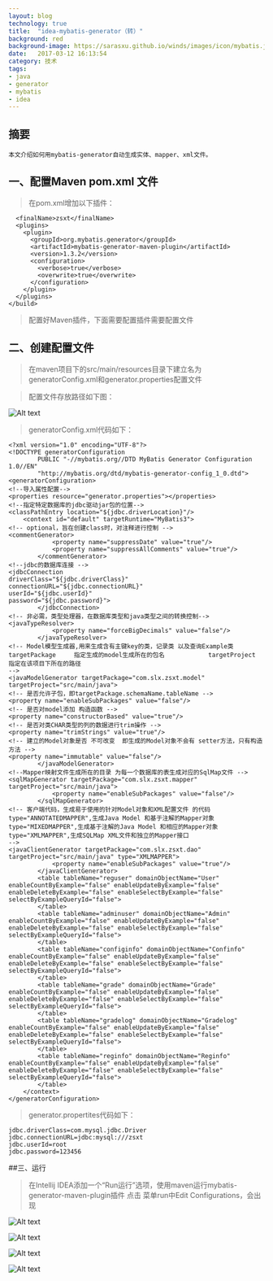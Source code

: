 ```yaml
---
layout: blog
technology: true
title:  "idea-mybatis-generator（转）"
background: red
background-image: https://sarasxu.github.io/winds/images/icon/mybatis.jpg
date:   2017-03-12 16:13:54
category: 技术
tags:
- java
- generator
- mybatis
- idea
---
```


## 摘要

    本文介绍如何用mybatis-generator自动生成实体、mapper、xml文件。

## 一、配置Maven pom.xml 文件

>在pom.xml增加以下插件：

```<build>
  <finalName>zsxt</finalName>
  <plugins>
    <plugin>
      <groupId>org.mybatis.generator</groupId>
      <artifactId>mybatis-generator-maven-plugin</artifactId>
      <version>1.3.2</version>
      <configuration>
        <verbose>true</verbose>
        <overwrite>true</overwrite>
      </configuration>
    </plugin>
  </plugins>
</build>
```
>配置好Maven插件，下面需要配置插件需要配置文件

## 二、创建配置文件
>在maven项目下的src/main/resources目录下建立名为generatorConfig.xml和generator.properties配置文件

>配置文件存放路径如下图：

![Alt text](https://sarasxu.github.io/winds/images/blog/idea-mybatis-generator/1.png)

>generatorConfig.xml代码如下：


```
<?xml version="1.0" encoding="UTF-8"?>
<!DOCTYPE generatorConfiguration
        PUBLIC "-//mybatis.org//DTD MyBatis Generator Configuration 1.0//EN"
        "http://mybatis.org/dtd/mybatis-generator-config_1_0.dtd">
<generatorConfiguration>
<!--导入属性配置-->
<properties resource="generator.properties"></properties>
<!--指定特定数据库的jdbc驱动jar包的位置-->
<classPathEntry location="${jdbc.driverLocation}"/>
    <context id="default" targetRuntime="MyBatis3">
<!-- optional，旨在创建class时，对注释进行控制 -->
<commentGenerator>
            <property name="suppressDate" value="true"/>
            <property name="suppressAllComments" value="true"/>
        </commentGenerator>
<!--jdbc的数据库连接 -->
<jdbcConnection
driverClass="${jdbc.driverClass}"
connectionURL="${jdbc.connectionURL}"
userId="${jdbc.userId}"
password="${jdbc.password}">
        </jdbcConnection>
<!-- 非必需，类型处理器，在数据库类型和java类型之间的转换控制-->
<javaTypeResolver>
            <property name="forceBigDecimals" value="false"/>
        </javaTypeResolver>
<!-- Model模型生成器,用来生成含有主键key的类，记录类 以及查询Example类            targetPackage     指定生成的model生成所在的包名            targetProject     指定在该项目下所在的路径
-->
<javaModelGenerator targetPackage="com.slx.zsxt.model"
targetProject="src/main/java">
<!-- 是否允许子包，即targetPackage.schemaName.tableName -->
<property name="enableSubPackages" value="false"/>
<!-- 是否对model添加 构造函数 -->
<property name="constructorBased" value="true"/>
<!-- 是否对类CHAR类型的列的数据进行trim操作 -->
<property name="trimStrings" value="true"/>
<!-- 建立的Model对象是否 不可改变  即生成的Model对象不会有 setter方法，只有构造方法 -->
<property name="immutable" value="false"/>
        </javaModelGenerator>
<!--Mapper映射文件生成所在的目录 为每一个数据库的表生成对应的SqlMap文件 -->
<sqlMapGenerator targetPackage="com.slx.zsxt.mapper"
targetProject="src/main/java">
            <property name="enableSubPackages" value="false"/>
        </sqlMapGenerator>
<!-- 客户端代码，生成易于使用的针对Model对象和XML配置文件 的代码                type="ANNOTATEDMAPPER",生成Java Model 和基于注解的Mapper对象                type="MIXEDMAPPER",生成基于注解的Java Model 和相应的Mapper对象                type="XMLMAPPER",生成SQLMap XML文件和独立的Mapper接口
-->
<javaClientGenerator targetPackage="com.slx.zsxt.dao"
targetProject="src/main/java" type="XMLMAPPER">
            <property name="enableSubPackages" value="true"/>
        </javaClientGenerator>
        <table tableName="reguser" domainObjectName="User"
enableCountByExample="false" enableUpdateByExample="false"
enableDeleteByExample="false" enableSelectByExample="false"
selectByExampleQueryId="false">
        </table>
        <table tableName="adminuser" domainObjectName="Admin"
enableCountByExample="false" enableUpdateByExample="false"
enableDeleteByExample="false" enableSelectByExample="false"
selectByExampleQueryId="false">
        </table>
        <table tableName="configinfo" domainObjectName="Confinfo"
enableCountByExample="false" enableUpdateByExample="false"
enableDeleteByExample="false" enableSelectByExample="false"
selectByExampleQueryId="false">
        </table>
        <table tableName="grade" domainObjectName="Grade"
enableCountByExample="false" enableUpdateByExample="false"
enableDeleteByExample="false" enableSelectByExample="false"
selectByExampleQueryId="false">
        </table>
        <table tableName="gradelog" domainObjectName="Gradelog"
enableCountByExample="false" enableUpdateByExample="false"
enableDeleteByExample="false" enableSelectByExample="false"
selectByExampleQueryId="false">
        </table>
        <table tableName="reginfo" domainObjectName="Reginfo"
enableCountByExample="false" enableUpdateByExample="false"
enableDeleteByExample="false" enableSelectByExample="false"
selectByExampleQueryId="false">
        </table>
    </context>
</generatorConfiguration>
```

>generator.propertites代码如下：

```jdbc.driverLocation=E:\\mvn_home\\mysql\\mysql-connector-java\\5.1.20\\mysql-connector-java-5.1.20.jar
jdbc.driverClass=com.mysql.jdbc.Driver
jdbc.connectionURL=jdbc:mysql:///zsxt
jdbc.userId=root
jdbc.password=123456
```
##三、运行
>在Intellij IDEA添加一个“Run运行”选项，使用maven运行mybatis-generator-maven-plugin插件
点击 菜单run中Edit Configurations，会出现

![Alt text](https://sarasxu.github.io/winds/images/blog/idea-mybatis-generator/2.png)

![Alt text](https://sarasxu.github.io/winds/images/blog/idea-mybatis-generator/3.png)

![Alt text](https://sarasxu.github.io/winds/images/blog/idea-mybatis-generator/4.png)

![Alt text](https://sarasxu.github.io/winds/images/blog/idea-mybatis-generator/5.png)
